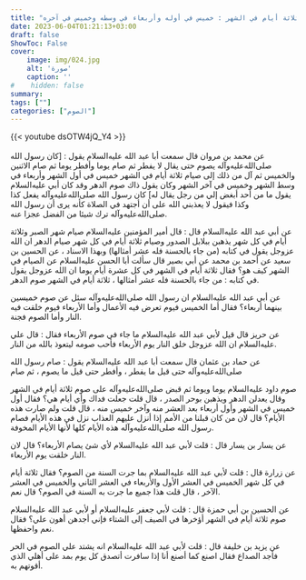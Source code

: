 ```yaml
---
title: "ثواب صوم ثلاثة أيام في الشهر : خميس في أوله وأربعاء في وسطه وخميس في آخره"
date: 2023-06-04T01:21:13+03:00
draft: false
ShowToc: False
cover:
    image: img/024.jpg
    alt: 'صورة'
    caption: ''
#    hidden: false
summary: 
tags: [""]
categories: ["الصوم"]
---
```

  {{< youtube dsOTW4jQ_Y4 >}}  
 <br>
عن محمد بن مروان قال سمعت أبا عبد الله عليه‌السلام يقول :
[كان رسول الله صلى‌الله‌عليه‌وآله يصوم حتى يقال لا يفطر ثم صام يوما وأفطر يوما
ثم صام الاثنين والخميس ثم آل من ذلك إلى صيام ثلاثة أيام في الشهر
خميس في أول الشهر وأربعاء في وسط الشهر وخميس في آخر الشهر وكان
يقول ذاك صوم الدهر وقد كان أبي عليه‌السلام يقول ما من أحد أبغض إلي من
رجل يقال له] كان رسول الله صلى‌الله‌عليه‌وآله يفعل كذا وكذا فيقول لا يعذبني الله
على أن أجتهد في الصلاة كأنه يرى أن رسول الله صلى‌الله‌عليه‌وآله ترك شيئا من
الفضل عجزا عنه.

عن أبي
عبد الله عليه‌السلام قال : قال أمير المؤمنين عليه‌السلام صيام شهر الصبر وثلاثة أيام
في كل شهر يذهبن ببلابل الصدور وصيام ثلاثة أيام في كل شهر صيام
الدهر ان الله عزوجل يقول في كتابه (من جاء بالحسنة فله عشر أمثالها)
وبهذا الاسناد ، عن الحسين بن سعيد عن أحمد بن محمد عن أبي بصير
قال سألت أبا الحسن عليه‌السلام عن الصيام في الشهر كيف هو؟ فقال ثلاثة
أيام في الشهر في كل عشرة أيام يوما ان الله عزوجل يقول في كتابه : من جاء بالحسنة فله عشر أمثالها ، ثلاثة أيام في الشهر صوم الدهر.

عن أبي عبد الله عليه‌السلام ان رسول الله صلى‌الله‌عليه‌وآله
سئل عن صوم خميسين بينهما أربعاء؟ فقال أما الخميس فيوم تعرض فيه
الأعمال وأما الأربعاء فيوم خلقت فيه النار وأما الصوم فجنة.

عن حريز
قال قيل لأبي عبد الله عليه‌السلام ما جاء في صوم الأربعاء فقال : قال علي عليه‌السلام
ان الله عزوجل خلق النار يوم الأربعاء فأحب صومه ليتعوذ بالله من النار.

عن حماد بن عثمان قال سمعت أبا عبد الله عليه‌السلام يقول : صام
رسول الله صلى‌الله‌عليه‌وآله حتى قيل ما يفطر ، وأفطر حتى قيل ما يصوم ، ثم صام
 
صوم داود عليه‌السلام يوما ويوما ثم قبض صلى‌الله‌عليه‌وآله على صوم ثلاثة أيام في الشهر
وقال يعدلن الدهر ويذهبن بوحر الصدر ، قال قلت جعلت فداك وأي
أيام هي؟ فقال أول خميس في الشهر وأول أربعاء بعد العشر منه وآخر
خميس منه ، قال قلت ولم صارت هذه الأيام؟ قال لان من كان قبلنا
من الأمم إذا أنزل عليهم العذاب نزل في هذه الأيام فصام رسول الله صلى‌الله‌عليه‌وآله
هذه الأيام كلها لأنها الأيام المخوفة.

عن يسار بن يسار قال : قلت لأبي عبد الله عليه‌السلام لأي شئ
يصام الأربعاء؟ قال لان النار خلقت يوم الأربعاء.

عن زرارة قال : قلت لأبي عبد الله عليه‌السلام بما جرت السنة من
الصوم؟ فقال ثلاثة أيام في كل شهر الخميس في العشر الأول والأربعاء
في العشر الثاني والخميس في العشر الآخر ، قال قلت هذا جميع ما جرت
به السنة في الصوم؟ قال نعم.

عن الحسين بن أبي
حمزة قال : قلت لأبي جعفر عليه‌السلام أو لأبي عبد الله عليه‌السلام صوم ثلاثة أيام
في الشهر أؤخرها في الصيف إلى الشتاء فإني أجدهن أهون علي؟ فقال
نعم واحفظها.

عن يزيد بن خليفة قال : قلت لأبي عبد الله عليه‌السلام انه يشتد علي الصوم
في الحر فأجد الصداع فقال اصنع كما أصنع أنا إذا سافرت أتصدق كل
يوم بمد على أهلي الذي أقوتهم به.

